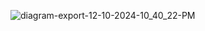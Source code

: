 ![diagram-export-12-10-2024-10_40_22-PM](https://github.com/user-attachments/assets/e309a717-5f45-45d9-b39e-3f843106b42b)
